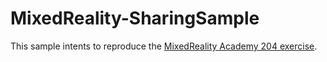 # MixedReality-SharingSample

This sample intents to reproduce the [MixedReality Academy 204 exercise](https://developer.microsoft.com/en-us/windows/mixed-reality/holograms_240).
